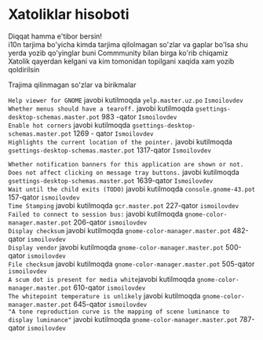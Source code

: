 # Xatoliklar hisoboti
Diqqat hamma e'tibor bersin! <br>
i10n tarjima bo'yicha kimda tarjima qilolmagan so'zlar va gaplar bo'lsa shu yerda yozib qo'yinglar buni Commmunity bilan birga ko'rib chiqamiz <br>
Xatolik qayerdan kelgani va kim tomonidan topilgani xaqida xam yozib qoldirilsin <br>

Trajima qilinmagan so'zlar va birikmalar

`Help viewer for GNOME`    javobi  kutilmoqda  `yelp.master.uz.po`  `Ismoilovdev` <br>
`Whether menus should have a tearoff.` javobi  kutilmoqda `gsettings-desktop-schemas.master.pot` 983 -qator `Ismoilovdev`<br>
`Enable hot corners` javobi  kutilmoqda `gsettings-desktop-schemas.master.pot` 1269 - qator `Ismoilovdev` <br>
`Highlights the current location of the pointer.` javobi  kutilmoqda `gsettings-desktop-schemas.master.pot` 1317-qator `Ismoilovdev`<br>

`Whether notification banners for this application are shown or not. Does not affect clicking on message tray buttons.`  javobi  kutilmoqda `gsettings-desktop-schemas.master.pot` 1639-qator `Ismoilovdev`<br>
`Wait until the child exits (TODO)` javobi  kutilmoqda `console.gnome-43.pot` 157-qator `ismoilovdev` <br>
`Time Stamping` javobi kutilmoqda `gcr.master.pot` 227-qator `ismoilovdev`<br>
`Failed to connect to session bus:` javobi kutilmoqda `gnome-color-manager.master.pot` 206-qator `ismoilovdev` <br>
`Display checksum` javobi kutilmoqda `gnome-color-manager.master.pot` 482-qator `ismoilovdev` <br>
`Display vendor` javobi kutilmoqda `gnome-color-manager.master.pot` 500-qator `ismoilovdev` <br>
`File checksum` javobi kutilmoqda `gnome-color-manager.master.pot` 505-qator `ismoilovdev` <br>
`A scum dot is present for media white`javobi kutilmoqda `gnome-color-manager.master.pot` 610-qator `ismoilovdev` <br>
`The whitepoint temperature is unlikely` javobi kutilmoqda `gnome-color-manager.master.pot` 645-qator `ismoilovdev` <br>
`"A tone reproduction curve is the mapping of scene luminance to display luminance"` javobi kutilmoqda `gnome-color-manager.master.pot` 787-qator `ismoilovdev` <br>